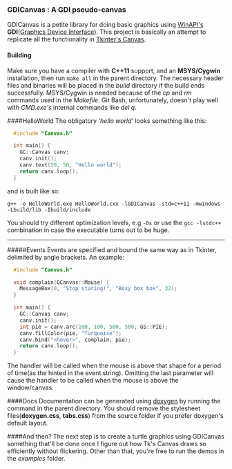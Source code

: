 ### GDICanvas : A GDI pseudo-canvas
GDICanvas is a petite library for doing basic graphics using  [WinAPI's](http://msdn.microsoft.com/en-us/library/ff818516.aspx) **GDI**([Graphics Device Interface](http://msdn.microsoft.com/en-us/library/windows/desktop/dd145203.aspx)).
This project is basically an attempt to replicate all the functionality in [Tkinter's Canvas](http://www.effbot.org/tkinterbook/canvas.htm).

#### Building

Make sure you have a compiler with **C++11** support, and an **MSYS/Cygwin** installation,
then run `make all` in the parent directory.
The necessary header files and binaries will be placed in the *build*
directory if the build ends successfully.
MSYS/Cygwin is needed because of the *cp* and *rm* commands used in the *Makefile*.
Git Bash, unfortunately, doesn't play well with *CMD.exe's* internal commands like *del q*.

####HelloWorld
The obligatory *'hello world'* looks something like this:

```C++
  #include "Canvas.h"

  int main() {
    GC::Canvas canv;
    canv.init();
    canv.text(50, 50, "Hello world");
    return canv.loop();
  }
```

and is built like so:

    g++ -o HelloWorld.exe HelloWorld.cxx -lGDICanvas -std=c++11 -mwindows -Lbuild/lib -Ibuild/include

You should try different optimization levels, e.g `-Os` or use the `gcc -lstdc++`
combination in case the executable turns out to be huge.

_____

#####Events
Events are specified and bound the same way as in Tkinter, delimited by angle
brackets. An example:

```C++
  #include "Canvas.h"

  void complain(GCanvas::Mouse) {
    MessageBox(0, "Stop staring!", "Boxy box box", 32);
  }

  int main() {
    GC::Canvas canv;
    canv.init();
    int pie = canv.arc(100, 100, 500, 500, GS::PIE);
    canv.fillColor(pie, "Turquoise");
    canv.bind("<hover>", complain, pie);
    return canv.loop();
  }

```

The handler will be called when the mouse is above that shape for a period of
time(as the hinted in the event string). Omitting the last parameter will cause
the handler to be called when the mouse is above the window/canvas.

####Docs
Documentation can be generated using [doxygen](http://www.doxygen.org/index.html)
by running the command in the parent directory.
You should remove the stylesheet files(**doxygen.css**, **tabs.css**) from the
source folder if you prefer doxygen's default layout.

####And then?
The next step is to create a turtle graphics using GDICanvas something that'll be
done once I figure out how Tk's Canvas draws so efficiently without flickering.
Other than that, you're free to run the demos in the *examples* folder.


